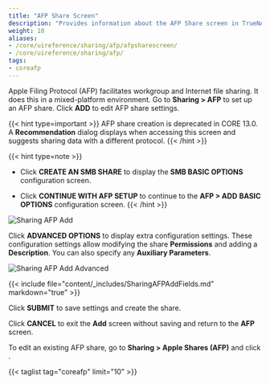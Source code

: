 ```yaml
---
title: "AFP Share Screen"
description: "Provides information about the AFP Share screen in TrueNAS CORE."
weight: 10
aliases:
- /core/uireference/sharing/afp/afpsharescreen/
- /core/uireference/sharing/afp/
tags:
- coreafp
---
```


Apple Filing Protocol (AFP) facilitates workgroup and Internet file sharing. It does this in a mixed-platform environment. Go to **Sharing > AFP** to set up an AFP share. Click **ADD** to edit AFP share settings.

{{< hint type=important >}}
AFP share creation is deprecated in CORE 13.0. A **Recommendation** dialog displays when accessing this screen and suggests sharing data with a different protocol.
{{< /hint >}}

{{< hint type=note >}}
* Click **CREATE AN SMB SHARE** to display the **SMB BASIC OPTIONS** configuration screen.  

* Click **CONTINUE WITH AFP SETUP** to continue to the **AFP > ADD** **BASIC OPTIONS** configuration screen.
{{< /hint >}}

![Sharing AFP Add](/images/CORE/12.0/SharingAFPAdd.png "Sharing AFP Add")

Click **ADVANCED OPTIONS** to display extra configuration settings. These configuration settings allow modifying the share **Permissions** and adding a **Description**. You can also specify any **Auxiliary Parameters**.

![Sharing AFP Add Advanced](/images/CORE/12.0/SharingAFPAddAdvanced.png "Sharing AFP Add Advanced")

{{< include file="content/_includes/SharingAFPAddFields.md" markdown="true" >}}

Click **SUBMIT** to save settings and create the share.

Click **CANCEL** to exit the **Add** screen without saving and return to the **AFP** screen.

To edit an existing AFP share, go to **Sharing > Apple Shares (AFP)** and click <i class="fa fa-ellipsis-v" aria-hidden="true" title="Options"></i>.

{{< taglist tag="coreafp" limit="10" >}}